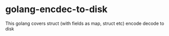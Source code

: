 # golang-encdec-to-disk
This golang covers struct (with fields as map, struct etc) encode decode to disk
